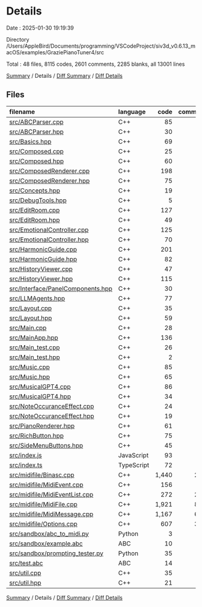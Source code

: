 # Details

Date : 2025-01-30 19:19:39

Directory /Users/AppleBird/Documents/programming/VSCodeProject/siv3d_v0.6.13_macOS/examples/GraziePianoTuner4/src

Total : 48 files,  8115 codes, 2601 comments, 2285 blanks, all 13001 lines

[Summary](results.md) / Details / [Diff Summary](diff.md) / [Diff Details](diff-details.md)

## Files
| filename | language | code | comment | blank | total |
| :--- | :--- | ---: | ---: | ---: | ---: |
| [src/ABCParser.cpp](/src/ABCParser.cpp) | C++ | 85 | 18 | 14 | 117 |
| [src/ABCParser.hpp](/src/ABCParser.hpp) | C++ | 30 | 5 | 1 | 36 |
| [src/Basics.hpp](/src/Basics.hpp) | C++ | 69 | 1 | 4 | 74 |
| [src/Composed.cpp](/src/Composed.cpp) | C++ | 25 | 0 | 3 | 28 |
| [src/Composed.hpp](/src/Composed.hpp) | C++ | 60 | 1 | 4 | 65 |
| [src/ComposedRenderer.cpp](/src/ComposedRenderer.cpp) | C++ | 198 | 7 | 26 | 231 |
| [src/ComposedRenderer.hpp](/src/ComposedRenderer.hpp) | C++ | 75 | 15 | 11 | 101 |
| [src/Concepts.hpp](/src/Concepts.hpp) | C++ | 19 | 4 | 5 | 28 |
| [src/DebugTools.hpp](/src/DebugTools.hpp) | C++ | 5 | 0 | 1 | 6 |
| [src/EditRoom.cpp](/src/EditRoom.cpp) | C++ | 127 | 23 | 11 | 161 |
| [src/EditRoom.hpp](/src/EditRoom.hpp) | C++ | 49 | 10 | 6 | 65 |
| [src/EmotionalController.cpp](/src/EmotionalController.cpp) | C++ | 125 | 3 | 17 | 145 |
| [src/EmotionalController.hpp](/src/EmotionalController.hpp) | C++ | 70 | 5 | 14 | 89 |
| [src/HarmonicGuide.cpp](/src/HarmonicGuide.cpp) | C++ | 201 | 5 | 22 | 228 |
| [src/HarmonicGuide.hpp](/src/HarmonicGuide.hpp) | C++ | 82 | 5 | 15 | 102 |
| [src/HistoryViewer.cpp](/src/HistoryViewer.cpp) | C++ | 47 | 0 | 2 | 49 |
| [src/HistoryViewer.hpp](/src/HistoryViewer.hpp) | C++ | 115 | 5 | 14 | 134 |
| [src/Interface/PanelComponents.hpp](/src/Interface/PanelComponents.hpp) | C++ | 30 | 12 | 13 | 55 |
| [src/LLMAgents.hpp](/src/LLMAgents.hpp) | C++ | 77 | 0 | 4 | 81 |
| [src/Layout.cpp](/src/Layout.cpp) | C++ | 35 | 12 | 4 | 51 |
| [src/Layout.hpp](/src/Layout.hpp) | C++ | 59 | 12 | 3 | 74 |
| [src/Main.cpp](/src/Main.cpp) | C++ | 28 | 15 | 9 | 52 |
| [src/MainApp.hpp](/src/MainApp.hpp) | C++ | 136 | 9 | 22 | 167 |
| [src/Main\_test.cpp](/src/Main_test.cpp) | C++ | 26 | 1 | 5 | 32 |
| [src/Main\_test.hpp](/src/Main_test.hpp) | C++ | 2 | 0 | 1 | 3 |
| [src/Music.cpp](/src/Music.cpp) | C++ | 85 | 10 | 10 | 105 |
| [src/Music.hpp](/src/Music.hpp) | C++ | 65 | 20 | 5 | 90 |
| [src/MusicalGPT4.cpp](/src/MusicalGPT4.cpp) | C++ | 86 | 4 | 12 | 102 |
| [src/MusicalGPT4.hpp](/src/MusicalGPT4.hpp) | C++ | 34 | 7 | 10 | 51 |
| [src/NoteOccuranceEffect.cpp](/src/NoteOccuranceEffect.cpp) | C++ | 24 | 0 | 2 | 26 |
| [src/NoteOccuranceEffect.hpp](/src/NoteOccuranceEffect.hpp) | C++ | 19 | 0 | 3 | 22 |
| [src/PianoRenderer.hpp](/src/PianoRenderer.hpp) | C++ | 61 | 5 | 5 | 71 |
| [src/RichButton.hpp](/src/RichButton.hpp) | C++ | 75 | 0 | 6 | 81 |
| [src/SideMenuButtons.hpp](/src/SideMenuButtons.hpp) | C++ | 45 | 1 | 1 | 47 |
| [src/index.js](/src/index.js) | JavaScript | 93 | 5 | 1 | 99 |
| [src/index.ts](/src/index.ts) | TypeScript | 72 | 5 | 12 | 89 |
| [src/midifile/Binasc.cpp](/src/midifile/Binasc.cpp) | C++ | 1,440 | 281 | 292 | 2,013 |
| [src/midifile/MidiEvent.cpp](/src/midifile/MidiEvent.cpp) | C++ | 156 | 71 | 73 | 300 |
| [src/midifile/MidiEventList.cpp](/src/midifile/MidiEventList.cpp) | C++ | 272 | 228 | 125 | 625 |
| [src/midifile/MidiFile.cpp](/src/midifile/MidiFile.cpp) | C++ | 1,921 | 852 | 667 | 3,440 |
| [src/midifile/MidiMessage.cpp](/src/midifile/MidiMessage.cpp) | C++ | 1,167 | 636 | 501 | 2,304 |
| [src/midifile/Options.cpp](/src/midifile/Options.cpp) | C++ | 607 | 308 | 305 | 1,220 |
| [src/sandbox/abc\_to\_midi.py](/src/sandbox/abc_to_midi.py) | Python | 3 | 0 | 2 | 5 |
| [src/sandbox/example.abc](/src/sandbox/example.abc) | ABC | 10 | 0 | 1 | 11 |
| [src/sandbox/prompting\_tester.py](/src/sandbox/prompting_tester.py) | Python | 35 | 0 | 11 | 46 |
| [src/test.abc](/src/test.abc) | ABC | 14 | 0 | 0 | 14 |
| [src/util.cpp](/src/util.cpp) | C++ | 35 | 0 | 5 | 40 |
| [src/util.hpp](/src/util.hpp) | C++ | 21 | 0 | 5 | 26 |

[Summary](results.md) / Details / [Diff Summary](diff.md) / [Diff Details](diff-details.md)